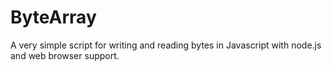# ByteArray
A very simple script for writing and reading bytes in Javascript with node.js and web browser support.
